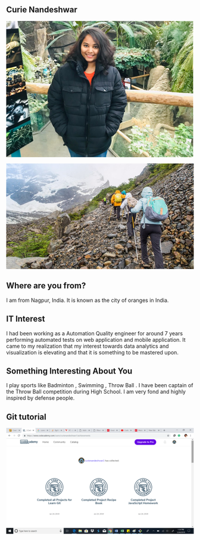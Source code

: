 ## Curie Nandeshwar
![](testFolder/CuriePic1.png)

![](testFolder/trekking.jpg)

## Where are you from?

I am from Nagpur, India. It is known as the city of oranges in India.

## IT Interest
I had been working as a Automation Quality engineer for around 7 years performing automated tests on web application and mobile application. It came to my realization that my interest towards data analytics and visualization is elevating and that it is something to be mastered upon.

## Something Interesting About You

I play sports like Badminton , Swimming , Throw Ball . I have been captain of the Throw Ball competition during High School. I am very fond and highly inspired by  defense people.

## Git tutorial
![](testFolder/b1.png)
